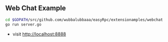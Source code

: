 ## Web Chat Example

```sh
cd $GOPATH/src/github.com/wubbalubbaaa/easyRpc/extensionamples/webchat
go run server.go
```
- visit [http://localhost:8888](http://localhost:8888)
